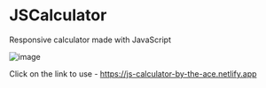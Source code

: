 # JSCalculator
Responsive calculator made with JavaScript


![image](https://user-images.githubusercontent.com/101275024/167258479-62409300-28ed-4f53-871d-667f2b8472e8.png)


Click on the link to use - https://js-calculator-by-the-ace.netlify.app
